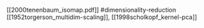 [[2000tenenbaum_isomap.pdf]]
#dimensionality-reduction
[[1952torgerson_multidim-scaling]], [[1998scholkopf_kernel-pca]]
